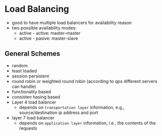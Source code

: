 # Load Balancing
- good to have multiple load balancers for availability reason
- two possible availability modes: 
    - active - active: master-master
    - active - pasive: master-slave
## General Schemes
- random
- least loaded
- session persistent
- round robin or weighted round robin (according to qps different servers can handle)
- functionality based
- consisten hasing based
- Layer 4 load balancer
    - depends on `transportation layer` information, e.g., source/destination ip address and port
- layer 7 load balancer
    - depends on `application layer` information, i.e., the contents of the requests
